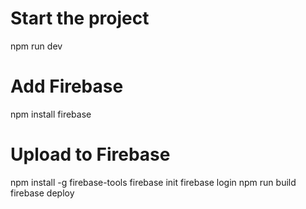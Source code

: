 # Start the project

npm run dev

# Add Firebase

npm install firebase

# Upload to Firebase

npm install -g firebase-tools
firebase init
firebase login
npm run build
firebase deploy